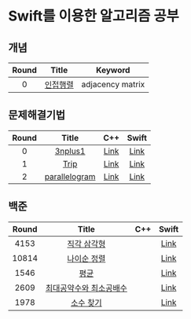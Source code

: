 # Swift를 이용한 알고리즘 공부 

<!--
## Maximal Volume Finder in High-Dimensional Vector Spaces
| Round | Title                                                                | C++                                                                                          | Swift                               |
|:-----:|:--------------------------------------------------------------------:|:-------------------------------------------------------------------------------------------------:|:--------------:|
| 1 | [Maximal Volume Finder](https://github.com/indextrown/Algorithm/blob/main/Problem%20Solving/Maximal%20Volume%20Finder/Maximal%20Volume%20Finder%20in%20High-Dimensional%20Vector%20Spaces.pdf)                     | [Link]()  | [Link]()  |
-->



## 개념

| Round |                            Title                             |     Keyword      |
| :---: | :----------------------------------------------------------: | :--------------: |
|   0   | [인접행렬](https://github.com/indextrown/Algorithm/blob/main/Study/2주차/2025-02-17-%5B알고리즘%5D%20인접행렬.md) | adjacency matrix |



## 문제해결기법
| Round | Title                                                                | C++                                                                                          | Swift                               |
|:-----:|:--------------------------------------------------------------------:|:-------------------------------------------------------------------------------------------------:|:--------------:|
| 0 | [3nplus1](https://github.com/indextrown/Algorithm/blob/main/Problem%20Solving/3n%2B1/assignDoc1.pdf)                     | [Link](https://github.com/indextrown/Algorithm/blob/main/Problem%20Solving/3n%2B1/3nplus1.cpp)  | [Link](https://github.com/indextrown/Algorithm/blob/main/Problem%20Solving/3n%2B1/3nplus1.swift)  |
| 1 | [Trip](https://github.com/indextrown/Algorithm/blob/main/Problem%20Solving/Trip/assignDoc2.pdf)                     | [Link](https://github.com/indextrown/Algorithm/blob/main/Problem%20Solving/Trip/Trip.cpp)  | [Link](https://github.com/indextrown/Algorithm/blob/main/Problem%20Solving/Trip/Trip.swift)  |
| 2 | [parallelogram](https://github.com/indextrown/Algorithm/blob/main/Problem%20Solving/Parallelogram/assignDoc9.pdf)                     | [Link](https://github.com/indextrown/Algorithm/blob/main/Problem%20Solving/Parallelogram/Parallelogram.cpp)  | [Link](https://github.com/indextrown/Algorithm/blob/main/Problem%20Solving/Parallelogram/Parallelogram.swift)  |


## 백준
| Round | Title                                                                | C++                                                                                          | Swift                               |
|:-----:|:--------------------------------------------------------------------:|:-------------------------------------------------------------------------------------------------:|:--------------:|
| 4153  | [직각 삼각형](https://www.acmicpc.net/problem/4153)                      | | [Link](https://github.com/indextrown/Algorithm/blob/main/Baekjoon/study/1.%20직각삼각형/main.swift)  |
| 10814  | [나이순 정렬](https://www.acmicpc.net/problem/10814)                    | | [Link](https://github.com/indextrown/Algorithm/blob/main/Baekjoon/study/2.%20나이순%20정렬/main.swift)  |
| 1546  | [평균](https://www.acmicpc.net/problem/1546)                           | | [Link](https://github.com/indextrown/Algorithm/blob/main/Baekjoon/study/3.%20평균/main.swift)  |
| 2609 | [최대공약수와 최소공배수](https://www.acmicpc.net/problem/2609)               | | [Link](https://github.com/indextrown/Algorithm/blob/main/Baekjoon/study/4.%20최대공약수와%20최소공배수/main.swift)  |
| 1978  | [소수 찾기](https://www.acmicpc.net/problem/1978)                        | | [Link](https://github.com/indextrown/Algorithm/blob/main/Baekjoon/study/5.%20소수찾기/main.swift)  |


<!--
## 백준

| Round | Title                                                                | C++                                                                                          | Swift                               |
|:-----:|:--------------------------------------------------------------------:|:-------------------------------------------------------------------------------------------------:|:--------------:|
| 2309  | [일곱 난쟁이[순열]](https://www.acmicpc.net/problem/2309)                           | [Link](https://github.com/indextrown/Algorithm_cpp/blob/master/코딩테스트/백준유형/순열조합/2309_순열.cpp)  |
| 2309  | [일곱 난쟁이[조합]](https://www.acmicpc.net/problem/2309)                           | [Link](https://github.com/indextrown/algorithm/blob/master/코딩테스트/백준유형/순열조합/2309_조합.cpp)  |
| 2309  | [일곱 난쟁이[재귀]](https://www.acmicpc.net/problem/2309)                           | [Link](https://github.com/indextrown/Algorithm_cpp/blob/master/코딩테스트/백준유형/순열조합/2309_재귀.cpp)  |
| 10808 | [알파벳 개수](https://www.acmicpc.net/problem/10808)                               | [Link](https://github.com/indextrown/Algorithm_cpp/blob/master/코딩테스트/백준유형/문자열/10808.cpp)  |
| 2979  | [트럭 주차](https://www.acmicpc.net/problem/2979)                                 | [Link](https://github.com/indextrown/Algorithm_cpp/blob/master/코딩테스트/백준유형/시뮬레이션/2979.cpp)  |
| 1007  | [팰린드롬인지 확인하기](https://www.acmicpc.net/problem/10988)                        | [Link](https://github.com/indextrown/Algorithm_cpp/blob/master/코딩테스트/백준유형/문자열/10988.cpp)  |
| 1159  | [농구 경기](https://www.acmicpc.net/problem/1159)                                 | [Link](https://github.com/indextrown/Algorithm_cpp/blob/master/코딩테스트/백준유형/문자열/1159.cpp)  |
| 11655 | [ROT13](https://www.acmicpc.net/problem/11655)                                 | [Link](https://github.com/indextrown/Algorithm_cpp/blob/master/코딩테스트/백준유형/문자열/11655.cpp)  |
| 9996 | [한국이 그리울 떈 서버에 접속하지](https://www.acmicpc.net/problem/9996)                | [Link](https://github.com/indextrown/Algorithm_cpp/blob/master/코딩테스트/백준유형/문자열/9996_1.cpp)  |
| 2559 | [수열](https://www.acmicpc.net/problem/2559)                                 | [Link](https://github.com/indextrown/Algorithm_cpp/blob/master/코딩테스트/백준유형/누적합/2559_백준.cpp)  |
| 1620 | [나는야 포켓몬 마스터 이다솜](https://www.acmicpc.net/problem/1620)                     | [Link](https://github.com/indextrown/Algorithm_cpp/blob/master/코딩테스트/백준유형/문자열/1620_1.cpp)  |
| 9375 | [패션왕 신해빈](https://www.acmicpc.net/problem/9375)                     | [Link](https://github.com/indextrown/Algorithm_cpp/blob/master/코딩테스트/백준유형/문자열/9375_1.cpp)  |
| 1213 | [팬린드롬 만들기](https://www.acmicpc.net/problem/1213)                     | [Link](https://github.com/indextrown/Algorithm_cpp/blob/master/코딩테스트/백준유형/문자열/1213.cpp)  |
| 1940 | [주몽](https://www.acmicpc.net/problem/1940)                     | [Link](https://github.com/indextrown/Algorithm_cpp/blob/master/코딩테스트/백준유형/순열조합/1940.cpp)  |
| 2798 | [블랙잭](https://www.acmicpc.net/problem/2798)                     | [Link](https://github.com/indextrown/Algorithm_cpp/blob/master/코딩테스트/백준유형/순열조합/2798_조합.cpp)  | [Link](https://github.com/indextrown/Algorithm_cpp/blob/master/코딩테스트/백준유형/순열조합/2798_조합.swift)  |
| 2178 | [미로탐색](https://www.acmicpc.net/problem/2178)                     | [Link](https://github.com/indextrown/Algorithm_cpp/blob/master/코딩테스트/백준유형/BFS/2178.cpp)  |

-->
